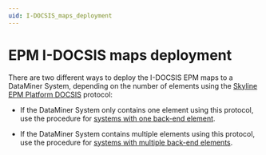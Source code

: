```yaml
---
uid: I-DOCSIS_maps_deployment
---
```

# EPM I-DOCSIS maps deployment

There are two different ways to deploy the I-DOCSIS EPM maps to a DataMiner System, depending on the number of elements using the [Skyline EPM Platform DOCSIS](https://catalog.dataminer.services/result/driver/7209) protocol:

- If the DataMiner System only contains one element using this protocol, use the procedure for [systems with one back-end element](xref:I-DOCSIS_maps_deployment_one_backend).

- If the DataMiner System contains multiple elements using this protocol, use the procedure for [systems with multiple back-end elements](xref:I-DOCSIS_maps_deployment_multiple_backends).
